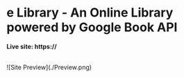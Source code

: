 # e Library - An Online Library powered by Google Book API

**Live site: https://**


<br>
![Site Preview](./Preview.png)

<br>
